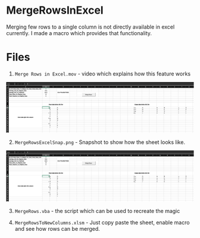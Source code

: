 # MergeRowsInExcel
Merging few rows to a single column is not directly available in excel currently. I made a macro which provides that functionality.

# Files

1. `Merge Rows in Excel.mov` - video which explains how this feature works

[![Merge Rows Excel Demo](https://raw.githubusercontent.com/vishwarajanand/MergeRowsInExcel/master/MergeRowsExcelSnap.png)](https://raw.githubusercontent.com/vishwarajanand/MergeRowsInExcel/master/Merge_Rows_in_Excel.mov)

2. `MergeRowsExcelSnap.png` - Snapshot to show how the sheet looks like.

![Merge Rows Excel Snap](https://raw.githubusercontent.com/vishwarajanand/MergeRowsInExcel/master/MergeRowsExcelSnap.png "Merge Rows Excel Snap")

3. `MergeRows.vba` - the script which can be used to recreate the magic

4. `MergeRowsToNewColumns.xlsm` - Just copy paste the sheet, enable macro and see how rows can be merged.
